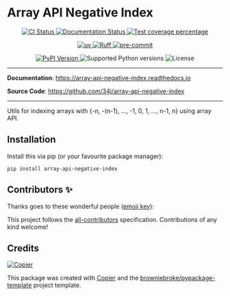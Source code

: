 # Array API Negative Index

<p align="center">
  <a href="https://github.com/34j/array-api-negative-index/actions/workflows/ci.yml?query=branch%3Amain">
    <img src="https://img.shields.io/github/actions/workflow/status/34j/array-api-negative-index/ci.yml?branch=main&label=CI&logo=github&style=flat-square" alt="CI Status" >
  </a>
  <a href="https://array-api-negative-index.readthedocs.io">
    <img src="https://img.shields.io/readthedocs/array-api-negative-index.svg?logo=read-the-docs&logoColor=fff&style=flat-square" alt="Documentation Status">
  </a>
  <a href="https://codecov.io/gh/34j/array-api-negative-index">
    <img src="https://img.shields.io/codecov/c/github/34j/array-api-negative-index.svg?logo=codecov&logoColor=fff&style=flat-square" alt="Test coverage percentage">
  </a>
</p>
<p align="center">
  <a href="https://github.com/astral-sh/uv">
    <img src="https://img.shields.io/endpoint?url=https://raw.githubusercontent.com/astral-sh/uv/main/assets/badge/v0.json" alt="uv">
  </a>
  <a href="https://github.com/astral-sh/ruff">
    <img src="https://img.shields.io/endpoint?url=https://raw.githubusercontent.com/astral-sh/ruff/main/assets/badge/v2.json" alt="Ruff">
  </a>
  <a href="https://github.com/pre-commit/pre-commit">
    <img src="https://img.shields.io/badge/pre--commit-enabled-brightgreen?logo=pre-commit&logoColor=white&style=flat-square" alt="pre-commit">
  </a>
</p>
<p align="center">
  <a href="https://pypi.org/project/array-api-negative-index/">
    <img src="https://img.shields.io/pypi/v/array-api-negative-index.svg?logo=python&logoColor=fff&style=flat-square" alt="PyPI Version">
  </a>
  <img src="https://img.shields.io/pypi/pyversions/array-api-negative-index.svg?style=flat-square&logo=python&amp;logoColor=fff" alt="Supported Python versions">
  <img src="https://img.shields.io/pypi/l/array-api-negative-index.svg?style=flat-square" alt="License">
</p>

---

**Documentation**: <a href="https://array-api-negative-index.readthedocs.io" target="_blank">https://array-api-negative-index.readthedocs.io </a>

**Source Code**: <a href="https://github.com/34j/array-api-negative-index" target="_blank">https://github.com/34j/array-api-negative-index </a>

---

Utils for indexing arrays with {-n, -(n-1), ..., -1, 0, 1, ..., n-1, n} using array API.

## Installation

Install this via pip (or your favourite package manager):

`pip install array-api-negative-index`

## Contributors ✨

Thanks goes to these wonderful people ([emoji key](https://allcontributors.org/docs/en/emoji-key)):

<!-- prettier-ignore-start -->
<!-- ALL-CONTRIBUTORS-LIST:START - Do not remove or modify this section -->
<!-- markdownlint-disable -->
<!-- markdownlint-enable -->
<!-- ALL-CONTRIBUTORS-LIST:END -->
<!-- prettier-ignore-end -->

This project follows the [all-contributors](https://github.com/all-contributors/all-contributors) specification. Contributions of any kind welcome!

## Credits

[![Copier](https://img.shields.io/endpoint?url=https://raw.githubusercontent.com/copier-org/copier/master/img/badge/badge-grayscale-inverted-border-orange.json)](https://github.com/copier-org/copier)

This package was created with
[Copier](https://copier.readthedocs.io/) and the
[browniebroke/pypackage-template](https://github.com/browniebroke/pypackage-template)
project template.
